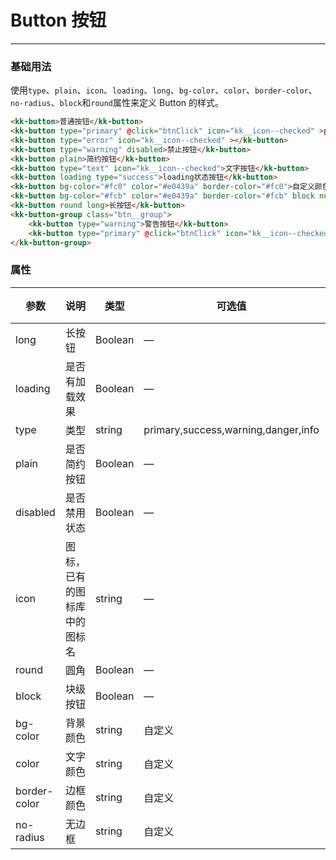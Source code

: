 # Button 按钮
----
### 基础用法
使用```type```、```plain```、```icon```、```loading```、```long```、```bg-color```、```color```、```border-color```、```no-radius```、```block```和```round```属性来定义 Button 的样式。
``` html
<kk-button>普通按钮</kk-button>
<kk-button type="primary" @click="btnClick" icon="kk__icon--checked" >primary按钮</kk-button>
<kk-button type="error" icon="kk__icon--checked" ></kk-button>
<kk-button type="warning" disabled>禁止按钮</kk-button>
<kk-button plain>简约按钮</kk-button>
<kk-button type="text" icon="kk__icon--checked">文字按钮</kk-button>
<kk-button loading type="success">loading状态按钮</kk-button>
<kk-button bg-color="#fc0" color="#e0439a" border-color="#fc0">自定义颜色</kk-button>
<kk-button bg-color="#fcb" color="#e0439a" border-color="#fcb" block no-radius class="btn__block">块按钮</kk-button>
<kk-button round long>长按钮</kk-button>
<kk-button-group class="btn__group">
    <kk-button type="warning">警告按钮</kk-button>
    <kk-button type="primary" @click="btnClick" icon="kk__icon--checked" >primary按钮</kk-button>
</kk-button-group>
```

### 属性
| 参数      | 说明    | 类型      | 可选值       | 默认值   |
|---------- |-------- |---------- |-------------  |-------- |
| long     | 长按钮   | Boolean  |    — | false   |
| loading     | 是否有加载效果   | Boolean  |    — | false   |
| type     | 类型   | string    |   primary,success,warning,danger,info |     —    |
| plain     | 是否简约按钮   | Boolean    | — | false   |
| disabled  | 是否禁用状态    | Boolean   | —   | false   |
| icon  | 图标，已有的图标库中的图标名 | string   |  —  |  —  |
| round     | 圆角   | Boolean  |    — | false   |
| block     | 块级按钮   | Boolean  |    — | false   |
| bg-color     | 背景颜色   | string    | 自定义 |     —    |
| color     | 文字颜色   | string    |  自定义 |     —    |
| border-color     | 边框颜色   | string    |   自定义 |     —    | 
| no-radius     | 无边框   | string    |   自定义 |     —    | 

